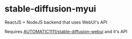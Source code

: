 # stable-diffusion-myui

ReactJS + NodeJS backend that uses WebUI's API

Requires [AUTOMATIC1111/stable-diffusion-webui](https://github.com/AUTOMATIC1111/stable-diffusion-webui) and it's API
